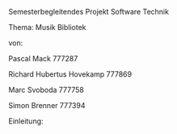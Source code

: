 Semesterbegleitendes Projekt 
Software Technik 

Thema: 
Musik Bibliotek 

von:

Pascal Mack 777287

Richard Hubertus Hovekamp 777869

Marc Svoboda 777758

Simon Brenner 777394


Einleitung: 

